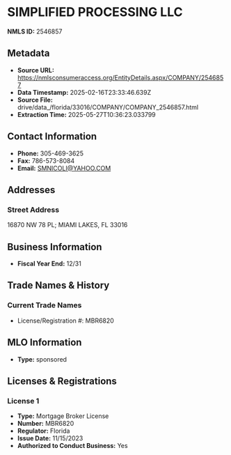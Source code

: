 # SIMPLIFIED PROCESSING LLC

**NMLS ID:** 2546857

## Metadata
- **Source URL:** https://nmlsconsumeraccess.org/EntityDetails.aspx/COMPANY/2546857
- **Data Timestamp:** 2025-02-16T23:33:46.639Z
- **Source File:** drive/data_/florida/33016/COMPANY/COMPANY_2546857.html
- **Extraction Time:** 2025-05-27T10:36:23.033799

## Contact Information
- **Phone:** 305-469-3625
- **Fax:** 786-573-8084
- **Email:** SMNICOLI@YAHOO.COM

## Addresses
### Street Address
16870 NW 78 PL; MIAMI LAKES, FL 33016

## Business Information
- **Fiscal Year End:** 12/31

## Trade Names & History
### Current Trade Names
- License/Registration #: MBR6820

## MLO Information
- **Type:** sponsored

## Licenses & Registrations

### License 1
- **Type:** Mortgage Broker License
- **Number:** MBR6820
- **Regulator:** Florida
- **Issue Date:** 11/15/2023
- **Authorized to Conduct Business:** Yes
